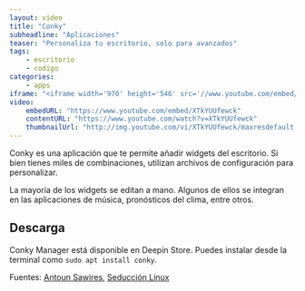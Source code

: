 ```yaml
---
layout: video
title: "Conky"
subheadline: "Aplicaciones"
teaser: "Personaliza tu escritorio, solo para avanzados"
tags:
    - escritorio
    - codigo
categories:
    - apps
iframe: "<iframe width='970' height='546' src='//www.youtube.com/embed/XTkYUUfewck' frameborder='0' allowfullscreen></iframe>"
video:
    embedURL: "https://www.youtube.com/embed/XTkYUUfewck"
    contentURL: "https://www.youtube.com/watch?v=XTkYUUfewck"
    thumbnailUrl: "http://img.youtube.com/vi/XTkYUUfewck/maxresdefault.jpg"
---
```

<!--more-->

Conky es una aplicación que te permite añadir widgets del escritorio. Si bien tienes miles de combinaciones, utilizan archivos de configuración para personalizar.

La mayoría de los widgets se editan a mano. Algunos de ellos se integran en las aplicaciones de música, pronósticos del clima, entre otros.

## Descarga

Conky Manager está disponible en Deepin Store. Puedes instalar desde la terminal como `sudo apt install conky`.

Fuentes: [Antoun Sawires](https://www.youtube.com/channel/UC4idXvzcHD9t_wddzAEOKxQ), [Seducción Linux](https://seduccionlinux.wordpress.com/2017/10/06/como-instalar-conky-en-deepin-tema-conky/)
